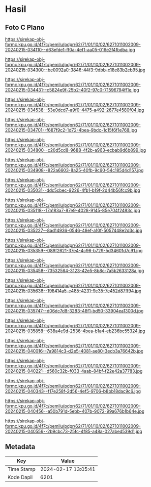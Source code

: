 # Hasil

## Foto C Plano

https://sirekap-obj-formc.kpu.go.id/4f7c/pemilu/pdpr/62/71/01/10/02/6271011002009-20240215-034110--d63efde1-ff0a-4ef1-aa05-016e2f4fbdba.jpg

https://sirekap-obj-formc.kpu.go.id/4f7c/pemilu/pdpr/62/71/01/10/02/6271011002009-20240215-034300--be0092a0-3846-44f3-9dbb-c18e83b2cb95.jpg

https://sirekap-obj-formc.kpu.go.id/4f7c/pemilu/pdpr/62/71/01/10/02/6271011002009-20240215-034431--c5824e9f-25b2-40f2-97c0-71596794ff1e.jpg

https://sirekap-obj-formc.kpu.go.id/4f7c/pemilu/pdpr/62/71/01/10/02/6271011002009-20240215-034538--53e0dcd7-a9f0-4475-a492-2677e4580f04.jpg

https://sirekap-obj-formc.kpu.go.id/4f7c/pemilu/pdpr/62/71/01/10/02/6271011002009-20240215-034701--f687f9c2-1d72-4bea-9bdc-1c15f6f1e768.jpg

https://sirekap-obj-formc.kpu.go.id/4f7c/pemilu/pdpr/62/71/01/10/02/6271011002009-20240215-034800--c20d5cd8-9688-4f2b-a963-ecbab9d6b899.jpg

https://sirekap-obj-formc.kpu.go.id/4f7c/pemilu/pdpr/62/71/01/10/02/6271011002009-20240215-034908--822a6603-8a25-40fb-9c60-54c185d4d157.jpg

https://sirekap-obj-formc.kpu.go.id/4f7c/pemilu/pdpr/62/71/01/10/02/6271011002009-20240215-035031--ddc5cbec-9226-4fb1-b19f-2d44b56fcc9b.jpg

https://sirekap-obj-formc.kpu.go.id/4f7c/pemilu/pdpr/62/71/01/10/02/6271011002009-20240215-035118--17a183a7-87e9-4028-9145-85e704f2483c.jpg

https://sirekap-obj-formc.kpu.go.id/4f7c/pemilu/pdpr/62/71/01/10/02/6271011002009-20240215-035227--8ad14936-0546-49ef-a10f-5057448e2d3c.jpg

https://sirekap-obj-formc.kpu.go.id/4f7c/pemilu/pdpr/62/71/01/10/02/6271011002009-20240215-035359--089f2621-37e4-4c96-b729-5d34601d7c91.jpg

https://sirekap-obj-formc.kpu.go.id/4f7c/pemilu/pdpr/62/71/01/10/02/6271011002009-20240215-035458--73532564-3123-42e5-8b8c-7a5b2633128a.jpg

https://sirekap-obj-formc.kpu.go.id/4f7c/pemilu/pdpr/62/71/01/10/02/6271011002009-20240215-035638--198414a5-c485-4231-9c35-7c452d87ff94.jpg

https://sirekap-obj-formc.kpu.go.id/4f7c/pemilu/pdpr/62/71/01/10/02/6271011002009-20240215-035747--d06dc7d8-3283-48f1-bd50-33904ea1300d.jpg

https://sirekap-obj-formc.kpu.go.id/4f7c/pemilu/pdpr/62/71/01/10/02/6271011002009-20240215-035858--638a4e9d-2536-4bea-b1a4-eb236bc55324.jpg

https://sirekap-obj-formc.kpu.go.id/4f7c/pemilu/pdpr/62/71/01/10/02/6271011002009-20240215-040016--7a9814c3-d2e5-4081-ae80-3ecb3a76642b.jpg

https://sirekap-obj-formc.kpu.go.id/4f7c/pemilu/pdpr/62/71/01/10/02/6271011002009-20240215-040221--d560c32b-f033-4aab-84bf-f22e42a37783.jpg

https://sirekap-obj-formc.kpu.go.id/4f7c/pemilu/pdpr/62/71/01/10/02/6271011002009-20240215-040343--f17e258f-2d56-4ef5-9706-b8bb18dac9c6.jpg

https://sirekap-obj-formc.kpu.go.id/4f7c/pemilu/pdpr/62/71/01/10/02/6271011002009-20240215-040456--a50b791d-5ebb-407b-9072-99a676b1b64e.jpg

https://sirekap-obj-formc.kpu.go.id/4f7c/pemilu/pdpr/62/71/01/10/02/6271011002009-20240215-040556--2b9cbc73-25fc-4f85-a48a-027abed539d1.jpg


## Metadata

| Key        | Value               |
| ---------- | ------------------- |
| Time Stamp | 2024-02-17 13:05:41 |
| Kode Dapil | 6201                |



